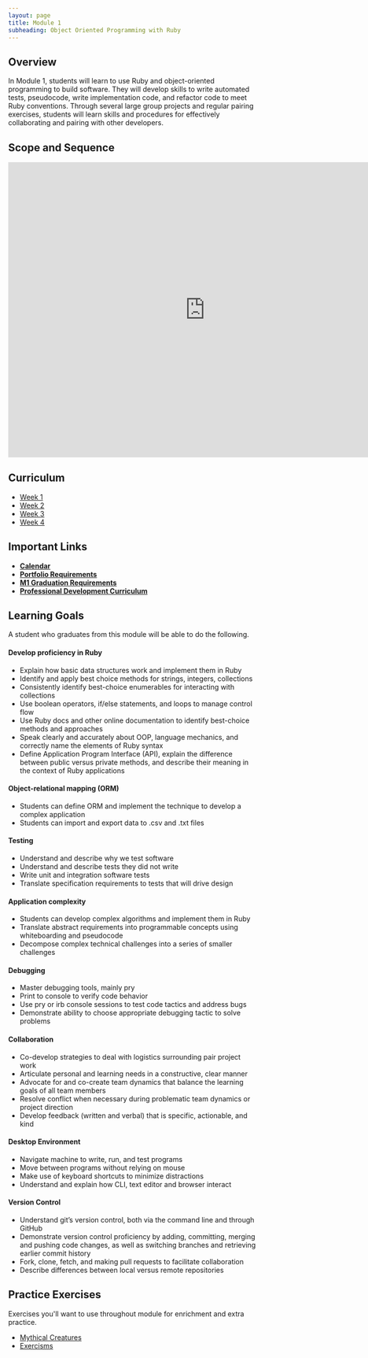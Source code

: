```yaml
---
layout: page
title: Module 1
subheading: Object Oriented Programming with Ruby
---
```


## Overview

In Module 1, students will learn to use Ruby and object-oriented programming to build software. They will develop skills to write automated tests, pseudocode, write implementation code, and refactor code to meet Ruby conventions. Through several large group projects and regular pairing exercises, students will learn skills and procedures for effectively collaborating and pairing with other developers.

## Scope and Sequence

<iframe src="https://calendar.google.com/calendar/embed?src=casimircreative.com_59k8msrrc2ddhcv787vubvp0s4@group.calendar.google.com&ctz=America/Denver" style="border: 0" width="800" height="600" frameborder="0" scrolling="no"></iframe>

## Curriculum

<ul class="outlines">
  <a href="week_1">
    <li class="outline">
    Week 1
    </li>
  </a>
  <a href="week_2">
    <li class="outline">
    Week 2
    </li>
  </a>
  <a href="week_3">
    <li class="outline">
    Week 3
    </li>
  </a>
  <a href="week_4">
  <li class="outline">
  Week 4
  </li>
  </a>
  <!-- <a href="week_5">
  <li class="outline">
  Week 5
  </li>
  </a>
  <a href="week_6">
  <li class="outline">
  Week 6
  </li>
  </a> --> 
</ul>

## Important Links

*   [__Calendar__](http://bit.ly/2k6ksyH)
*   [__Portfolio Requirements__](https://github.com/turingschool/portfolios)
*   [__M1 Graduation Requirements__](http://backend.turing.io/module1/portfolios/backend_m1_graduation_expectations)
*   [__Professional Development Curriculum__](/professional_development)

## Learning Goals
A student who graduates from this module will be able to do the following.

#### Develop proficiency in Ruby
*   Explain how basic data structures work and implement them in Ruby
*   Identify and apply best choice methods for strings, integers, collections
*   Consistently identify best-choice enumerables for interacting with collections
*   Use boolean operators, if/else statements, and loops to manage control flow
*   Use Ruby docs and other online documentation to identify best-choice methods and approaches
*   Speak clearly and accurately about OOP, language mechanics, and correctly name the elements of Ruby syntax
*   Define Application Program Interface (API), explain the difference between public versus private methods, and describe their meaning in the context of Ruby applications

#### Object-relational mapping (ORM)
*   Students can define ORM and implement the technique to develop a complex application
*   Students can import and export data to .csv and .txt files

#### Testing
*   Understand and describe why we test software
*   Understand and describe tests they did not write
*   Write unit and integration software tests
*   Translate specification requirements to tests that will drive design

#### Application complexity
*   Students can develop complex algorithms and implement them in Ruby
*   Translate abstract requirements into programmable concepts using whiteboarding and pseudocode
*   Decompose complex technical challenges into a series of smaller challenges

#### Debugging
*   Master debugging tools, mainly pry
*   Print to console to verify code behavior
*   Use pry or irb console sessions to test code tactics and address bugs
*   Demonstrate ability to choose appropriate debugging tactic to solve problems

#### Collaboration
*   Co-develop strategies to deal with logistics surrounding pair project work
*   Articulate personal and learning needs in a constructive, clear manner
*   Advocate for and co-create team dynamics that balance the learning goals of all team members
*   Resolve conflict when necessary during problematic team dynamics or project direction
*   Develop feedback (written and verbal) that is specific, actionable, and kind

#### Desktop Environment
*   Navigate machine to write, run, and test programs
*   Move between programs without relying on mouse
*   Make use of keyboard shortcuts to minimize distractions
*   Understand and explain how CLI, text editor and browser interact

#### Version Control
*   Understand git’s version control, both via the command line and through GitHub
*   Demonstrate version control proficiency by adding, committing, merging and pushing code changes, as well as switching branches and retrieving earlier commit history
*   Fork, clone, fetch, and making pull requests to facilitate collaboration
*   Describe differences between local versus remote repositories

## Practice Exercises

Exercises you'll want to use throughout module for enrichment and extra practice.

*   [Mythical Creatures](https://github.com/turingschool/ruby-exercises/blob/master/mythical-creatures/)
*   [Exercisms](http://exercism.io/)

